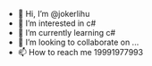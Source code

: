 - 👋 Hi, I’m @jokerlihu
- 👀 I’m interested in c#
- 🌱 I’m currently learning c#
- 💞️ I’m looking to collaborate on ...
- 📫 How to reach me 19991977993

<!---
jokerlihu/jokerlihu is a ✨ special ✨ repository because its `README.md` (this file) appears on your GitHub profile.
You can click the Preview link to take a look at your changes.
--->
